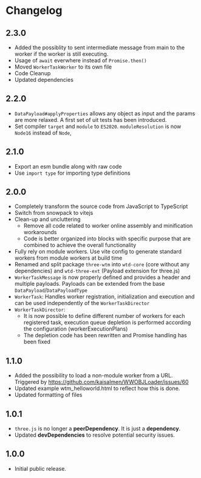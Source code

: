 # Changelog

## 2.3.0

- Added the possiblity to sent intermediate message from main to the worker if the worker is still executing.
- Usage of `await` everwhere instead of `Promise.then()`
- Moved `WorkerTaskWorker` to its own file
- Code Cleanup
- Updated dependencies

## 2.2.0

- `DataPayload#applyProperties` allows any object as input and the params are more relaxed. A first set of uit tests has been introduced.
- Set compiler `target` and `module` to `ES2020`. `moduleResolution` is now `Node16` instead of `Node`,

## 2.1.0

- Export an esm bundle along with raw code
- Use `import type` for importing type definitions

## 2.0.0

- Completely transform the source code from JavaScript to TypeScript
- Switch from snowpack to vitejs
- Clean-up and uncluttering
  - Remove all code related to worker online assembly and minification workarounds
  - Code is better organized into blocks with specific purpose that are combined to achieve the overall functionality
- Fully rely on module workers. Use vite config to generate standard workers from module workers at build time
- Renamed and split package `three-wtm` into `wtd-core` (core without any dependencies) and `wtd-three-ext` (Payload extension for three.js)
- `WorkerTaskMessage` is now properly defined and provides a header and multiple payloads. Payloads can be extended from the base `DataPayload`/`DataPayloadType`
- `WorkerTask`: Handles worker registration, initialization and execution and can be used independently of the `WorkerTaskDirector`
- `WorkerTaskDirector`:
  - It is now possible to define different number of workers for each registered task, execution queue depletion is performed according the configuration (workerExecutionPlans)
  - The depletion code has been rewritten and Promise handling has been fixed

## 1.1.0

- Added the possibility to load a non-module worker from a URL. Triggered by https://github.com/kaisalmen/WWOBJLoader/issues/60
- Updated example wtm_helloworld.html to reflect how this is done.
- Updated formatting of files

## 1.0.1

- `three.js` is no longer a **peerDependency**. It is just a **dependency**.
- Updated **devDependencies** to resolve potential security issues.

## 1.0.0

- Initial public release.
